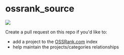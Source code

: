 # ossrank_source

[![](https://shields.io/endpoint?url=https://ossrank.com/shield/801)](https://ossrank.com/p/801)


Create a pull request on this repo if you'd like to:

* add a project to the [OSSRank.com](https://www.ossrank.com) index
* help maintain the projects/categories relationships
